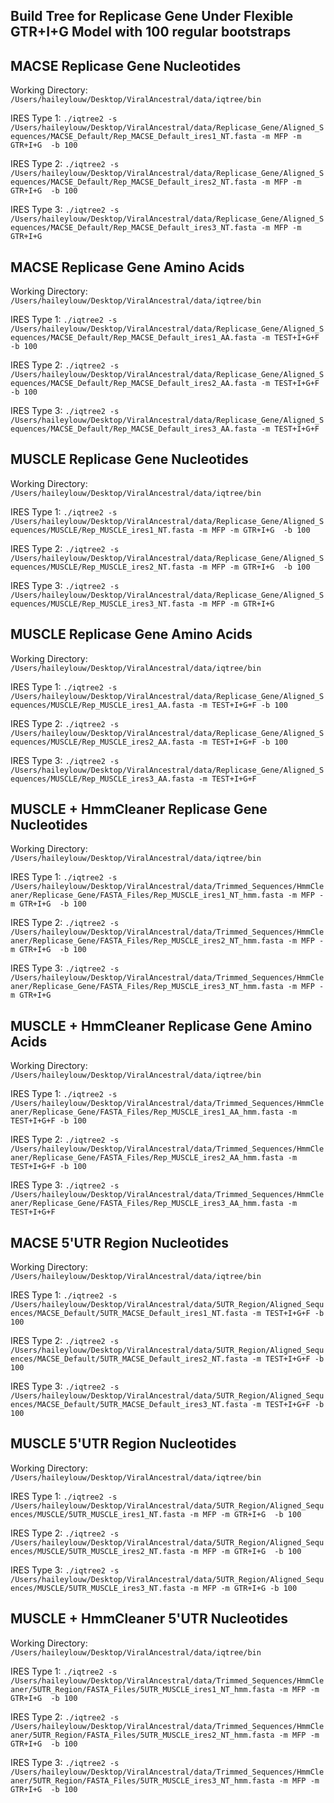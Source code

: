 ## Build Tree for Replicase Gene Under Flexible GTR+I+G Model with 100 regular bootstraps

## MACSE Replicase Gene Nucleotides 
Working Directory: `/Users/haileylouw/Desktop/ViralAncestral/data/iqtree/bin`

IRES Type 1:  `./iqtree2 -s /Users/haileylouw/Desktop/ViralAncestral/data/Replicase_Gene/Aligned_Sequences/MACSE_Default/Rep_MACSE_Default_ires1_NT.fasta -m MFP -m GTR+I+G  -b 100`

IRES Type 2: `./iqtree2 -s /Users/haileylouw/Desktop/ViralAncestral/data/Replicase_Gene/Aligned_Sequences/MACSE_Default/Rep_MACSE_Default_ires2_NT.fasta -m MFP -m GTR+I+G  -b 100`

IRES Type 3: `./iqtree2 -s /Users/haileylouw/Desktop/ViralAncestral/data/Replicase_Gene/Aligned_Sequences/MACSE_Default/Rep_MACSE_Default_ires3_NT.fasta -m MFP -m GTR+I+G`

## MACSE Replicase Gene Amino Acids 
Working Directory: `/Users/haileylouw/Desktop/ViralAncestral/data/iqtree/bin`

IRES Type 1:  `./iqtree2 -s /Users/haileylouw/Desktop/ViralAncestral/data/Replicase_Gene/Aligned_Sequences/MACSE_Default/Rep_MACSE_Default_ires1_AA.fasta -m TEST+I+G+F -b 100`

IRES Type 2:  `./iqtree2 -s /Users/haileylouw/Desktop/ViralAncestral/data/Replicase_Gene/Aligned_Sequences/MACSE_Default/Rep_MACSE_Default_ires2_AA.fasta -m TEST+I+G+F -b 100`

IRES Type 3:  `./iqtree2 -s /Users/haileylouw/Desktop/ViralAncestral/data/Replicase_Gene/Aligned_Sequences/MACSE_Default/Rep_MACSE_Default_ires3_AA.fasta -m TEST+I+G+F`

## MUSCLE Replicase Gene Nucleotides 
Working Directory: `/Users/haileylouw/Desktop/ViralAncestral/data/iqtree/bin`

IRES Type 1:  `./iqtree2 -s /Users/haileylouw/Desktop/ViralAncestral/data/Replicase_Gene/Aligned_Sequences/MUSCLE/Rep_MUSCLE_ires1_NT.fasta -m MFP -m GTR+I+G  -b 100`

IRES Type 2: `./iqtree2 -s /Users/haileylouw/Desktop/ViralAncestral/data/Replicase_Gene/Aligned_Sequences/MUSCLE/Rep_MUSCLE_ires2_NT.fasta -m MFP -m GTR+I+G  -b 100`

IRES Type 3: `./iqtree2 -s /Users/haileylouw/Desktop/ViralAncestral/data/Replicase_Gene/Aligned_Sequences/MUSCLE/Rep_MUSCLE_ires3_NT.fasta -m MFP -m GTR+I+G`

## MUSCLE Replicase Gene Amino Acids
Working Directory: `/Users/haileylouw/Desktop/ViralAncestral/data/iqtree/bin`

IRES Type 1: `./iqtree2 -s /Users/haileylouw/Desktop/ViralAncestral/data/Replicase_Gene/Aligned_Sequences/MUSCLE/Rep_MUSCLE_ires1_AA.fasta -m TEST+I+G+F -b 100`

IRES Type 2: `./iqtree2 -s /Users/haileylouw/Desktop/ViralAncestral/data/Replicase_Gene/Aligned_Sequences/MUSCLE/Rep_MUSCLE_ires2_AA.fasta -m TEST+I+G+F -b 100`

IRES Type 3: `./iqtree2 -s /Users/haileylouw/Desktop/ViralAncestral/data/Replicase_Gene/Aligned_Sequences/MUSCLE/Rep_MUSCLE_ires3_AA.fasta -m TEST+I+G+F`

## MUSCLE + HmmCleaner Replicase Gene Nucleotides 
Working Directory: `/Users/haileylouw/Desktop/ViralAncestral/data/iqtree/bin`

IRES Type 1:  `./iqtree2 -s /Users/haileylouw/Desktop/ViralAncestral/data/Trimmed_Sequences/HmmCleaner/Replicase_Gene/FASTA_Files/Rep_MUSCLE_ires1_NT_hmm.fasta -m MFP -m GTR+I+G  -b 100`

IRES Type 2: `./iqtree2 -s /Users/haileylouw/Desktop/ViralAncestral/data/Trimmed_Sequences/HmmCleaner/Replicase_Gene/FASTA_Files/Rep_MUSCLE_ires2_NT_hmm.fasta -m MFP -m GTR+I+G  -b 100`

IRES Type 3: `./iqtree2 -s /Users/haileylouw/Desktop/ViralAncestral/data/Trimmed_Sequences/HmmCleaner/Replicase_Gene/FASTA_Files/Rep_MUSCLE_ires3_NT_hmm.fasta -m MFP -m GTR+I+G`

## MUSCLE + HmmCleaner Replicase Gene Amino Acids
Working Directory: `/Users/haileylouw/Desktop/ViralAncestral/data/iqtree/bin`

IRES Type 1:  `./iqtree2 -s /Users/haileylouw/Desktop/ViralAncestral/data/Trimmed_Sequences/HmmCleaner/Replicase_Gene/FASTA_Files/Rep_MUSCLE_ires1_AA_hmm.fasta -m TEST+I+G+F -b 100`

IRES Type 2: `./iqtree2 -s /Users/haileylouw/Desktop/ViralAncestral/data/Trimmed_Sequences/HmmCleaner/Replicase_Gene/FASTA_Files/Rep_MUSCLE_ires2_AA_hmm.fasta -m TEST+I+G+F -b 100`

IRES Type 3: `./iqtree2 -s /Users/haileylouw/Desktop/ViralAncestral/data/Trimmed_Sequences/HmmCleaner/Replicase_Gene/FASTA_Files/Rep_MUSCLE_ires3_AA_hmm.fasta -m TEST+I+G+F`

## MACSE 5'UTR Region Nucleotides 
Working Directory: `/Users/haileylouw/Desktop/ViralAncestral/data/iqtree/bin`

IRES Type 1:  `./iqtree2 -s /Users/haileylouw/Desktop/ViralAncestral/data/5UTR_Region/Aligned_Sequences/MACSE_Default/5UTR_MACSE_Default_ires1_NT.fasta -m TEST+I+G+F -b 100`

IRES Type 2: `./iqtree2 -s /Users/haileylouw/Desktop/ViralAncestral/data/5UTR_Region/Aligned_Sequences/MACSE_Default/5UTR_MACSE_Default_ires2_NT.fasta -m TEST+I+G+F -b 100`

IRES Type 3: `./iqtree2 -s /Users/haileylouw/Desktop/ViralAncestral/data/5UTR_Region/Aligned_Sequences/MACSE_Default/5UTR_MACSE_Default_ires3_NT.fasta -m TEST+I+G+F -b 100`

## MUSCLE 5'UTR Region Nucleotides 
Working Directory: `/Users/haileylouw/Desktop/ViralAncestral/data/iqtree/bin`

IRES Type 1:  `./iqtree2 -s /Users/haileylouw/Desktop/ViralAncestral/data/5UTR_Region/Aligned_Sequences/MUSCLE/5UTR_MUSCLE_ires1_NT.fasta -m MFP -m GTR+I+G  -b 100`

IRES Type 2: `./iqtree2 -s /Users/haileylouw/Desktop/ViralAncestral/data/5UTR_Region/Aligned_Sequences/MUSCLE/5UTR_MUSCLE_ires2_NT.fasta -m MFP -m GTR+I+G  -b 100`

IRES Type 3: `./iqtree2 -s /Users/haileylouw/Desktop/ViralAncestral/data/5UTR_Region/Aligned_Sequences/MUSCLE/5UTR_MUSCLE_ires3_NT.fasta -m MFP -m GTR+I+G -b 100`

## MUSCLE + HmmCleaner 5'UTR Nucleotides 
Working Directory: `/Users/haileylouw/Desktop/ViralAncestral/data/iqtree/bin`

IRES Type 1:  `./iqtree2 -s /Users/haileylouw/Desktop/ViralAncestral/data/Trimmed_Sequences/HmmCleaner/5UTR_Region/FASTA_Files/5UTR_MUSCLE_ires1_NT_hmm.fasta -m MFP -m GTR+I+G  -b 100`

IRES Type 2: `./iqtree2 -s /Users/haileylouw/Desktop/ViralAncestral/data/Trimmed_Sequences/HmmCleaner/5UTR_Region/FASTA_Files/5UTR_MUSCLE_ires2_NT_hmm.fasta -m MFP -m GTR+I+G  -b 100`

IRES Type 3: `./iqtree2 -s /Users/haileylouw/Desktop/ViralAncestral/data/Trimmed_Sequences/HmmCleaner/5UTR_Region/FASTA_Files/5UTR_MUSCLE_ires3_NT_hmm.fasta -m MFP -m GTR+I+G  -b 100`

